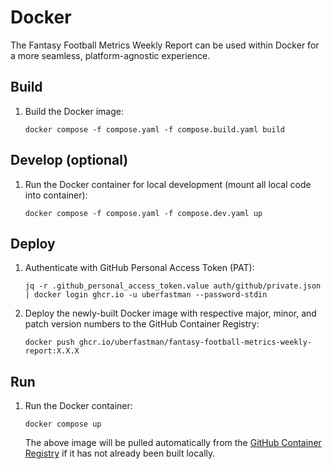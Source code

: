 
# Docker

The Fantasy Football Metrics Weekly Report can be used within Docker for a more seamless, platform-agnostic experience.

## Build

1. Build the Docker image:
    ```shell
    docker compose -f compose.yaml -f compose.build.yaml build
    ```

## Develop (optional)

1. Run the Docker container for local development (mount all local code into container):
    ```shell
    docker compose -f compose.yaml -f compose.dev.yaml up
    ```

## Deploy

1. Authenticate with GitHub Personal Access Token (PAT):
    ```shell
    jq -r .github_personal_access_token.value auth/github/private.json | docker login ghcr.io -u uberfastman --password-stdin
    ```

2. Deploy the newly-built Docker image with respective major, minor, and patch version numbers to the GitHub Container Registry:
    ```shell
    docker push ghcr.io/uberfastman/fantasy-football-metrics-weekly-report:X.X.X
    ```

## Run

1. Run the Docker container:
    ```shell
    docker compose up
    ```
   
   The above image will be pulled automatically from the [GitHub Container Registry](https://docs.github.com/en/packages/working-with-a-github-packages-registry/working-with-the-container-registry) if it has not already been built locally.
